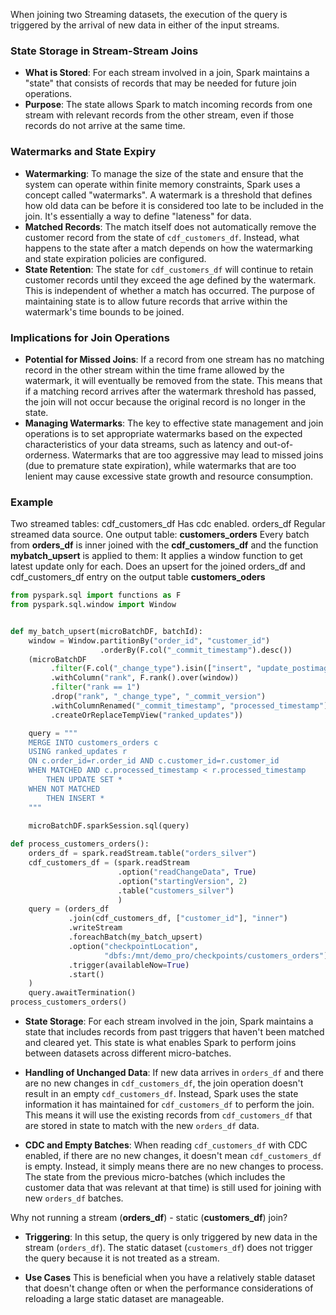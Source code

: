 When joining two Streaming datasets, the execution of the query is triggered by the arrival of new data in either of the input streams.

### State Storage in Stream-Stream Joins

- **What is Stored**: For each stream involved in a join, Spark maintains a "state" that consists of records that may be needed for future join operations. 
- **Purpose**: The state allows Spark to match incoming records from one stream with relevant records from the other stream, even if those records do not arrive at the same time. 

### Watermarks and State Expiry

- **Watermarking**: To manage the size of the state and ensure that the system can operate within finite memory constraints, Spark uses a concept called "watermarks". A watermark is a threshold that defines how old data can be before it is considered too late to be included in the join. It's essentially a way to define "lateness" for data.
- **Matched Records**: The match itself does not automatically remove the customer record from the state of `cdf_customers_df`. Instead, what happens to the state after a match depends on how the watermarking and state expiration policies are configured.
- **State Retention**: The state for `cdf_customers_df` will continue to retain customer records until they exceed the age defined by the watermark. This is independent of whether a match has occurred. The purpose of maintaining state is to allow future records that arrive within the watermark's time bounds to be joined.

### Implications for Join Operations

- **Potential for Missed Joins**: If a record from one stream has no matching record in the other stream within the time frame allowed by the watermark, it will eventually be removed from the state. This means that if a matching record arrives after the watermark threshold has passed, the join will not occur because the original record is no longer in the state.
- **Managing Watermarks**: The key to effective state management and join operations is to set appropriate watermarks based on the expected characteristics of your data streams, such as latency and out-of-orderness. Watermarks that are too aggressive may lead to missed joins (due to premature state expiration), while watermarks that are too lenient may cause excessive state growth and resource consumption.

### Example

Two streamed tables:
	cdf_customers_df
		Has cdc enabled.
	orders_df
		Regular streamed data source.
One output table:
	__customers_orders__
Every batch from __orders_df__  is inner joined with the __cdf_customers_df__ and the function __mybatch_upsert__ is applied to them:
	It applies a window function to get latest update only for each.	Does an upsert for the joined orders_df and cdf_customers_df entry on the output table __customers_oders__
	

```python
from pyspark.sql import functions as F
from pyspark.sql.window import Window


def my_batch_upsert(microBatchDF, batchId):
	window = Window.partitionBy("order_id", "customer_id")
					.orderBy(F.col("_commit_timestamp").desc())
    (microBatchDF
		 .filter(F.col("_change_type").isin(["insert", "update_postimage"]))
		 .withColumn("rank", F.rank().over(window))
		 .filter("rank == 1")
		 .drop("rank", "_change_type", "_commit_version")
		 .withColumnRenamed("_commit_timestamp", "processed_timestamp")
		 .createOrReplaceTempView("ranked_updates"))

	query = """
	MERGE INTO customers_orders c
	USING ranked_updates r
	ON c.order_id=r.order_id AND c.customer_id=r.customer_id
	WHEN MATCHED AND c.processed_timestamp < r.processed_timestamp
	    THEN UPDATE SET *
	WHEN NOT MATCHED
	    THEN INSERT *
	"""
	
	microBatchDF.sparkSession.sql(query)

def process_customers_orders():
    orders_df = spark.readStream.table("orders_silver")
    cdf_customers_df = (spark.readStream
                        .option("readChangeData", True)
                        .option("startingVersion", 2)
                        .table("customers_silver")
                        )
    query = (orders_df
             .join(cdf_customers_df, ["customer_id"], "inner")
             .writeStream
             .foreachBatch(my_batch_upsert)
			 .option("checkpointLocation", 
					 "dbfs:/mnt/demo_pro/checkpoints/customers_orders")
             .trigger(availableNow=True)
             .start()
    )
    query.awaitTermination()
process_customers_orders()


```


- **State Storage**: 
For each stream involved in the join, Spark maintains a state that includes records from past triggers that haven't been matched and cleared yet. This state is what enables Spark to perform joins between datasets across different micro-batches.

- **Handling of Unchanged Data**: 
If new data arrives in `orders_df` and there are no new changes in `cdf_customers_df`, the join operation doesn't result in an empty `cdf_customers_df`. Instead, Spark uses the state information it has maintained for `cdf_customers_df` to perform the join. This means it will use the existing records from `cdf_customers_df` that are stored in state to match with the new `orders_df` data.

- **CDC and Empty Batches**: 
When reading `cdf_customers_df` with CDC enabled, if there are no new changes, it doesn't mean `cdf_customers_df` is empty. Instead, it simply means there are no new changes to process. The state from the previous micro-batches (which includes the customer data that was relevant at that time) is still used for joining with new `orders_df` batches.


Why not running a stream (__orders_df__) - static (__customers_df__) join?

- **Triggering**: 
In this setup, the query is only triggered by new data in the stream (`orders_df`). The static dataset (`customers_df`) does not trigger the query because it is not treated as a stream.

- **Use Cases**
This is beneficial when you have a relatively stable dataset that doesn't change often or when the performance considerations of reloading a large static dataset are manageable.